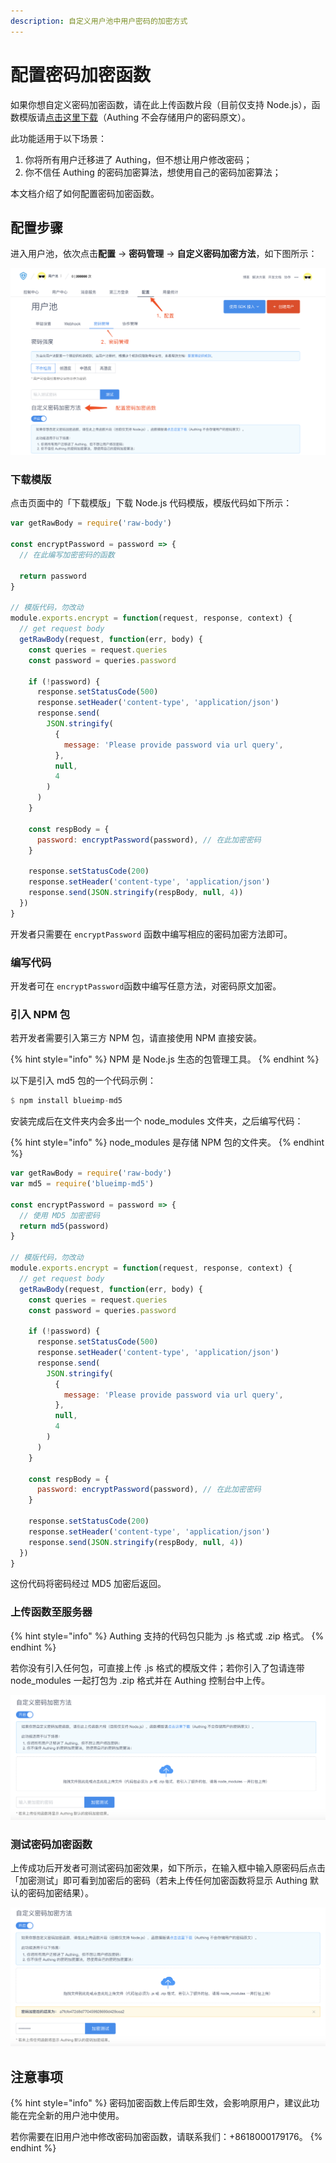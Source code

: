 ```yaml
---
description: 自定义用户池中用户密码的加密方式
---
```


# 配置密码加密函数

如果你想自定义密码加密函数，请在此上传函数片段（目前仅支持 Node.js），函数模版请[点击这里下载](http://localhost:5555/faas/template/download)（Authing 不会存储用户的密码原文）。   
  
此功能适用于以下场景：

1. 你将所有用户迁移进了 Authing，但不想让用户修改密码；
2. 你不信任 Authing 的密码加密算法，想使用自己的密码加密算法；

本文档介绍了如何配置密码加密函数。

## 配置步骤

进入用户池，依次点击**配置** -&gt; **密码管理** -&gt; **自定义密码加密方法**，如下图所示：

![](../.gitbook/assets/image%20%28230%29.png)

### 下载模版

点击页面中的「下载模版」下载 Node.js 代码模版，模版代码如下所示：

```javascript
var getRawBody = require('raw-body')

const encryptPassword = password => {
  // 在此编写加密密码的函数

  return password
}

// 模版代码，勿改动
module.exports.encrypt = function(request, response, context) {
  // get request body
  getRawBody(request, function(err, body) {
    const queries = request.queries
    const password = queries.password

    if (!password) {
      response.setStatusCode(500)
      response.setHeader('content-type', 'application/json')
      response.send(
        JSON.stringify(
          {
            message: 'Please provide password via url query',
          },
          null,
          4
        )
      )
    }

    const respBody = {
      password: encryptPassword(password), // 在此加密密码
    }

    response.setStatusCode(200)
    response.setHeader('content-type', 'application/json')
    response.send(JSON.stringify(respBody, null, 4))
  })
}
```

开发者只需要在 `encryptPassword` 函数中编写相应的密码加密方法即可。

### 编写代码

开发者可在 `encryptPassword`函数中编写任意方法，对密码原文加密。

### 引入 NPM 包

若开发者需要引入第三方 NPM 包，请直接使用 NPM 直接安装。

{% hint style="info" %}
NPM 是 Node.js 生态的包管理工具。
{% endhint %}

以下是引入 md5 包的一个代码示例：

```haskell
$ npm install blueimp-md5
```

安装完成后在文件夹内会多出一个 node\_modules 文件夹，之后编写代码：

{% hint style="info" %}
node\_modules  是存储 NPM 包的文件夹。
{% endhint %}

```javascript
var getRawBody = require('raw-body')
var md5 = require('blueimp-md5')

const encryptPassword = password => {
  // 使用 MD5 加密密码
  return md5(password)
}

// 模版代码，勿改动
module.exports.encrypt = function(request, response, context) {
  // get request body
  getRawBody(request, function(err, body) {
    const queries = request.queries
    const password = queries.password

    if (!password) {
      response.setStatusCode(500)
      response.setHeader('content-type', 'application/json')
      response.send(
        JSON.stringify(
          {
            message: 'Please provide password via url query',
          },
          null,
          4
        )
      )
    }

    const respBody = {
      password: encryptPassword(password), // 在此加密密码
    }

    response.setStatusCode(200)
    response.setHeader('content-type', 'application/json')
    response.send(JSON.stringify(respBody, null, 4))
  })
}
```

这份代码将密码经过 MD5 加密后返回。

### 上传函数至服务器

{% hint style="info" %}
Authing 支持的代码包只能为 .js 格式或 .zip 格式。
{% endhint %}

若你没有引入任何包，可直接上传 .js 格式的模版文件；若你引入了包请连带 node\_modules 一起打包为 .zip 格式并在 Authing 控制台中上传。

![](../.gitbook/assets/image%20%28256%29.png)

### 测试密码加密函数

上传成功后开发者可测试密码加密效果，如下所示，在输入框中输入原密码后点击「加密测试」即可看到加密后的密码（若未上传任何加密函数将显示 Authing 默认的密码加密结果）。

![](../.gitbook/assets/image%20%28267%29.png)

## 注意事项

{% hint style="info" %}
密码加密函数上传后即生效，会影响原用户，建议此功能在完全新的用户池中使用。

若你需要在旧用户池中修改密码加密函数，请联系我们：+8618000179176。
{% endhint %}


